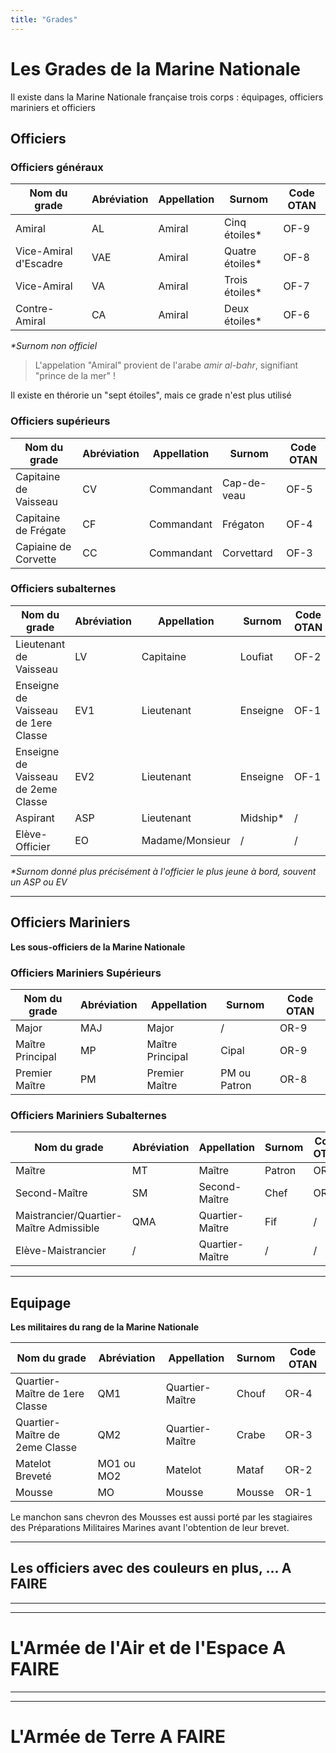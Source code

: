 ```yaml
---
title: "Grades"
---
```


# Les Grades de la Marine Nationale

Il existe dans la Marine Nationale française trois corps : équipages, officiers mariniers et officiers

## Officiers

### Officiers généraux
| Nom du grade          | Abréviation | Appellation | Surnom          | Code OTAN |
| --------------------- | ----------- | ----------- | --------------- | --------- |
| Amiral                | AL          | Amiral      | Cinq étoiles*   | OF-9      |
| Vice-Amiral d'Escadre | VAE         | Amiral      | Quatre étoiles* | OF-8      |
| Vice-Amiral           | VA          | Amiral      | Trois étoiles*  | OF-7      |
| Contre-Amiral         | CA          | Amiral      | Deux étoiles*   | OF-6      |

*\*Surnom non officiel*

> L'appelation "Amiral" provient de l'arabe _amir al-bahr_, signifiant "prince de la mer" !

Il existe en thérorie un "sept étoiles", mais ce grade n'est plus utilisé

### Officiers supérieurs
| Nom du grade          | Abréviation | Appellation | Surnom      | Code OTAN |
| --------------------- | ----------- | ----------- | ----------- | --------- |
| Capitaine de Vaisseau | CV          | Commandant  | Cap-de-veau | OF-5      |
| Capitaine de Frégate  | CF          | Commandant  | Frégaton    | OF-4      |
| Capiaine de Corvette  | CC          | Commandant  | Corvettard  | OF-3      |

### Officiers subalternes
| Nom du grade                        | Abréviation | Appellation     | Surnom   | Code OTAN |
| ----------------------------------- | ----------- | --------------- | -------- | --------- |
| Lieutenant de Vaisseau              | LV          | Capitaine       | Loufiat  | OF-2      |
| Enseigne de Vaisseau de 1ere Classe | EV1         | Lieutenant      | Enseigne | OF-1      |
| Enseigne de Vaisseau de 2eme Classe | EV2         | Lieutenant      | Enseigne | OF-1      |
| Aspirant                            | ASP         | Lieutenant      | Midship* | /         |
| Elève-Officier                      | EO          | Madame/Monsieur | /        | /          |

*\*Surnom donné plus précisément à l'officier le plus jeune à bord, souvent un ASP ou EV*

___

## Officiers Mariniers
**Les sous-officiers de la Marine Nationale**

### Officiers Mariniers Supérieurs
| Nom du grade     | Abréviation | Appellation      | Surnom       | Code OTAN |
| ---------------- | ----------- | ---------------- | ------------ | --------- |
| Major            | MAJ         | Major            | /            | OR-9      |
| Maître Principal | MP          | Maître Principal | Cipal        | OR-9      |
| Premier Maître   | PM          | Premier Maître   | PM ou Patron | OR-8          |

### Officiers Mariniers Subalternes
| Nom du grade                            | Abréviation | Appellation     | Surnom | Code OTAN |
| --------------------------------------- | ----------- | --------------- | ------ | --------- |
| Maître                                  | MT          | Maître          | Patron | OR-6      |
| Second-Maître                           | SM          | Second-Maître   | Chef   | OR-5      |
| Maistrancier/Quartier-Maître Admissible | QMA         | Quartier-Maître | Fif    | /         |
| Elève-Maistrancier                      | /           | Quartier-Maître | /      | /          |

___

## Equipage
**Les militaires du rang de la Marine Nationale**

| Nom du grade                   | Abréviation | Appellation     | Surnom | Code OTAN |
| ------------------------------ | ----------- | --------------- | ------ | --------- |
| Quartier-Maître de 1ere Classe | QM1         | Quartier-Maître | Chouf  | OR-4      |
| Quartier-Maître de 2eme Classe | QM2         | Quartier-Maître | Crabe  | OR-3      |
| Matelot Breveté                | MO1 ou MO2  | Matelot         | Mataf  | OR-2      |
| Mousse                         | MO          | Mousse          | Mousse | OR-1          |

Le manchon sans chevron des Mousses est aussi porté par les stagiaires des Préparations Militaires Marines avant l'obtention de leur brevet.

___

## Les officiers avec des couleurs en plus, ... A FAIRE

___
___

# L'Armée de l'Air et de l'Espace A FAIRE

___
___
# L'Armée de Terre A FAIRE
